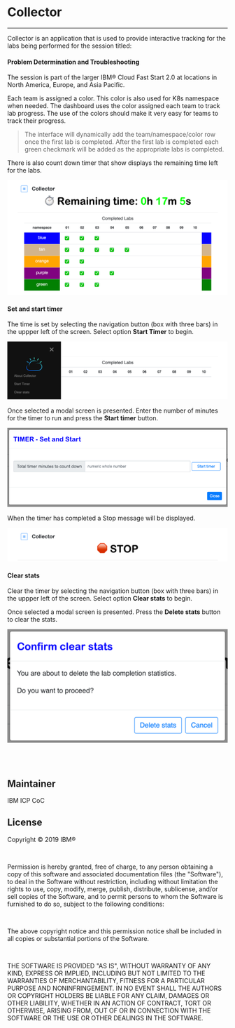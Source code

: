 # Collector
---

Collector is an application that is used to provide interactive tracking for the labs being performed for the session titled:   

#### Problem Determination and Troubleshooting

The session is part of the larger IBM® Cloud Fast Start 2.0 at locations in North America, Europe, and Asia Pacific.

Each team is assigned a color. This color is also used for K8s namespace when needed.
The dashboard uses the color assigned each team to track lab progress.  The use of the colors should make it very easy for teams to track their progress.  

> The interface will dynamically add the team/namespace/color row once the first lab is completed.  After the first lab is completed each green checkmark will be added as the appropriate labs is completed.
 
There is also count down timer that show displays the remaining time left for the labs.


![](images/status.png)

#### Set and start timer

The time is set by selecting the navigation button (box with three bars) in the uppper left of the screen.  Select option <b>Start Timer</b> to begin.

![](images/slideout.png)


Once selected a modal screen is presented.  Enter the number of minutes for the timer to run and press the <b>Start timer</b> button.

![](images/timer.png)

When the timer has completed a Stop message will be displayed.

![](images/stop.png)

#### Clear stats

Clear the timer by selecting the navigation button (box with three bars) in the uppper left of the screen.  Select option <b>Clear stats</b> to begin.

Once selected a modal screen is presented.  Press the <b>Delete stats</b> button to clear the stats.

![](images/clear.png)


<br><br>

## Maintainer

IBM ICP CoC
<br>

## License


Copyright &#x00A9; 2019 IBM®

<br>

Permission is hereby granted, free of charge, to any person obtaining a copy of this software and associated documentation files (the
"Software"), to deal in the Software without restriction, including without limitation the rights to use, copy, modify, merge, publish,
distribute, sublicense, and/or sell copies of the Software, and to permit persons to whom the Software is furnished to do so, subject to
the following conditions:

<br>

The above copyright notice and this permission notice shall be included in all copies or substantial portions of the Software.

<br>

THE SOFTWARE IS PROVIDED "AS IS", WITHOUT WARRANTY OF ANY KIND, EXPRESS OR IMPLIED, INCLUDING BUT NOT LIMITED TO THE WARRANTIES OF
MERCHANTABILITY, FITNESS FOR A PARTICULAR PURPOSE AND NONINFRINGEMENT. IN NO EVENT SHALL THE AUTHORS OR COPYRIGHT HOLDERS BE
LIABLE FOR ANY CLAIM, DAMAGES OR OTHER LIABILITY, WHETHER IN AN ACTION OF CONTRACT, TORT OR OTHERWISE, ARISING FROM, OUT OF OR IN CONNECTION
WITH THE SOFTWARE OR THE USE OR OTHER DEALINGS IN THE SOFTWARE.



